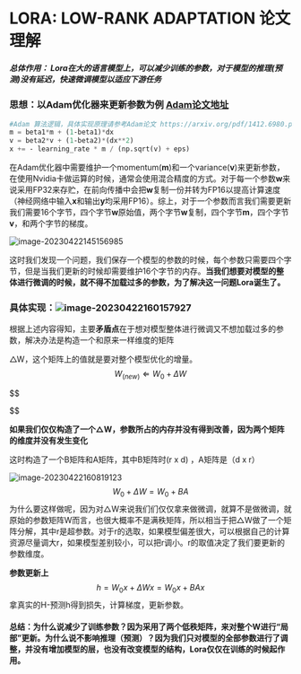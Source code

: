 # LORA: LOW-RANK ADAPTATION 论文理解



##### 总体作用： Lora在大的语言模型上，可以减少训练的参数，对于模型的推理(预测)没有延迟，快速微调模型以适应下游任务



### 思想：以Adam优化器来更新参数为例  [Adam论文地址](https://arxiv.org/pdf/1412.6980.pdf)

```python
#Adam 算法逻辑，具体实现原理请参考Adam论文 https://arxiv.org/pdf/1412.6980.pdf
m = beta1*m + (1‐beta1)*dx
v = beta2*v + (1‐beta2)*(dx**2)
x += ‐ learning_rate * m / (np.sqrt(v) + eps)
```

在Adam优化器中需要维护一个momentum(**m**)和一个variance(**v**)来更新参数，在使用Nvidia卡做运算的时候，通常会使用混合精度的方式。对于每一个参数**w**来说采用FP32来存贮，在前向传播中会把**w**复制一份并转为FP16以提高计算速度（神经网络中输入**x**和输出**y**均采用FP16）。综上，对于一个参数而言我们需要更新我们需要16个字节，四个字节**w**原始值，两个字节**w**复制，四个字节**m**，四个字节**v**，和两个字节的梯度。

![image-20230422145156985](C:\Users\Administrator\AppData\Roaming\Typora\typora-user-images\image-20230422145156985.png)

这时我们发现一个问题，我们保存一个模型的参数的时候，每个参数只需要四个字节，但是当我们更新的时候却需要维护16个字节的内存。**当我们想要对模型的整体进行微调的时候，就不得不加载过多的参数，为了解决这一问题Lora诞生了。**



### 具体实现：![image-20230422160157927](C:\Users\Administrator\AppData\Roaming\Typora\typora-user-images\image-20230422160157927.png)

根据上述内容得知，主要**矛盾点**在于想对模型整体进行微调又不想加载过多的参数，解决办法是构造一个和原来一样维度的矩阵

△W，这个矩阵上的值就是要对整个模型优化的增量。
$$
W_(new) \Leftarrow W_0 +\Delta W
$$

$$

$$

**如果我们仅仅构造了一个△W，参数所占的内存并没有得到改善，因为两个矩阵的维度并没有发生变化**

这时构造了一个B矩阵和A矩阵，其中B矩阵时(r x d) ，A矩阵是（d x r）

![image-20230422160819123](C:\Users\Administrator\AppData\Roaming\Typora\typora-user-images\image-20230422160819123.png)
$$
W_0 +\Delta W=W_0+BA
$$
为什么要这样做呢，因为对△W来说我们们仅仅拿来做微调，就算不是做微调，就原始的参数矩阵W而言，也很大概率不是满秩矩阵，所以相当于把△W做了一个矩阵分解，其中r是超参数。对于r的选取，如果模型偏差很大，可以根据自己的计算资源尽量调大r，如果模型差别较小，可以把r调小。r的取值决定了我们要更新的参数维度。

**参数更新上**
$$
h = W_0x +\Delta Wx=W_0x+BAx
$$
拿真实的H-预测h得到损失，计算梯度，更新参数。

#### 总结：为什么说减少了训练参数？因为采用了两个低秩矩阵，来对整个W进行“局部”更新。为什么说不影响推理（预测）？因为我们只对模型的全部参数进行了调整，并没有增加模型的层，也没有改变模型的结构，Lora仅仅在训练的时候起作用。
